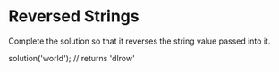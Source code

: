 # Reversed Strings

Complete the solution so that it reverses the string value passed into it.

solution('world'); // returns 'dlrow'
